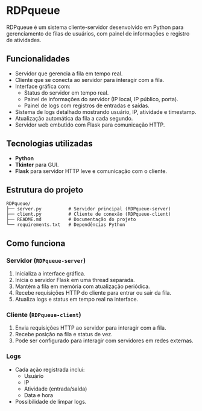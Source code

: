 # RDPqueue

RDPqueue é um sistema cliente-servidor desenvolvido em Python para gerenciamento de filas de usuários, com painel de informações e registro de atividades.

## Funcionalidades

- Servidor que gerencia a fila em tempo real.
- Cliente que se conecta ao servidor para interagir com a fila.
- Interface gráfica com:
  - Status do servidor em tempo real.
  - Painel de informações do servidor (IP local, IP público, porta).
  - Painel de logs com registros de entradas e saídas.
- Sistema de logs detalhado mostrando usuário, IP, atividade e timestamp.
- Atualização automática da fila a cada segundo.
- Servidor web embutido com Flask para comunicação HTTP.

## Tecnologias utilizadas

- **Python**  
- **Tkinter** para GUI.  
- **Flask** para servidor HTTP leve e comunicação com o cliente.  

## Estrutura do projeto


```text
RDPqueue/
├── server.py          # Servidor principal (RDPqueue-server)
├── client.py          # Cliente de conexão (RDPqueue-client)
├── README.md          # Documentação do projeto
└── requirements.txt   # Dependências Python
```

## Como funciona

### Servidor (`RDPqueue-server`)
1. Inicializa a interface gráfica.
2. Inicia o servidor Flask em uma thread separada.
3. Mantém a fila em memória com atualização periódica.
4. Recebe requisições HTTP do cliente para entrar ou sair da fila.
5. Atualiza logs e status em tempo real na interface.

### Cliente (`RDPqueue-client`)
1. Envia requisições HTTP ao servidor para interagir com a fila.
2. Recebe posição na fila e status de vez.
3. Pode ser configurado para interagir com servidores em redes externas.

### Logs
- Cada ação registrada inclui:
  - Usuário
  - IP
  - Atividade (entrada/saída)
  - Data e hora
- Possibilidade de limpar logs.
